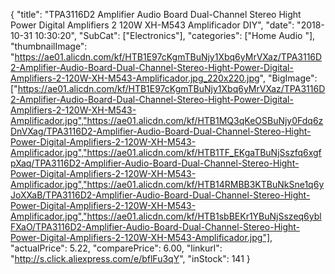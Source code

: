 {
	"title": "TPA3116D2 Amplifier Audio Board Dual-Channel Stereo Hight Power Digital Amplifiers 2 120W XH-M543 Amplificador DIY",
	"date": "2018-10-31 10:30:20",
	"SubCat": ["Electronics"],
	"categories": ["Home Audio "],
	"thumbnailImage": "https://ae01.alicdn.com/kf/HTB1E97cKgmTBuNjy1Xbq6yMrVXaz/TPA3116D2-Amplifier-Audio-Board-Dual-Channel-Stereo-Hight-Power-Digital-Amplifiers-2-120W-XH-M543-Amplificador.jpg_220x220.jpg",
	"BigImage": ["https://ae01.alicdn.com/kf/HTB1E97cKgmTBuNjy1Xbq6yMrVXaz/TPA3116D2-Amplifier-Audio-Board-Dual-Channel-Stereo-Hight-Power-Digital-Amplifiers-2-120W-XH-M543-Amplificador.jpg","https://ae01.alicdn.com/kf/HTB1MQ3qKeOSBuNjy0Fdq6zDnVXag/TPA3116D2-Amplifier-Audio-Board-Dual-Channel-Stereo-Hight-Power-Digital-Amplifiers-2-120W-XH-M543-Amplificador.jpg","https://ae01.alicdn.com/kf/HTB1TF_EKgaTBuNjSszfq6xgfpXaq/TPA3116D2-Amplifier-Audio-Board-Dual-Channel-Stereo-Hight-Power-Digital-Amplifiers-2-120W-XH-M543-Amplificador.jpg","https://ae01.alicdn.com/kf/HTB14RMBB3KTBuNkSne1q6yJoXXaB/TPA3116D2-Amplifier-Audio-Board-Dual-Channel-Stereo-Hight-Power-Digital-Amplifiers-2-120W-XH-M543-Amplificador.jpg","https://ae01.alicdn.com/kf/HTB1sbBEKr1YBuNjSszeq6yblFXaO/TPA3116D2-Amplifier-Audio-Board-Dual-Channel-Stereo-Hight-Power-Digital-Amplifiers-2-120W-XH-M543-Amplificador.jpg"],
	"actualPrice": 5.22,
	"comparePrice": 6.00,
	"linkurl": "http://s.click.aliexpress.com/e/bflFu3qY",
	"inStock": 141
}
